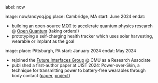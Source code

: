 label: now

image: now/andyoq.jpg
place: Cambridge, MA
start: June 2024
endat: 
- building an open-source [MOT](https://en.wikipedia.org/wiki/Magneto-optical_trap) to accelerate quantum physics research @ [Open Quantum](https://www.open-quantum.org) (taking orders!) 
- prototyping a self-charging health tracker which uses solar harvesting, wearable or implant as the goal

image: 
place: Pittsburgh, PA
start: January 2024
endat: May 2024
- rejoined the [Future Interfaces Group](https://www.figlab.com) @ CMU as a Research Associate
- published a first-author paper at UIST 2024: Power-over-Skin, a technique for transmitting power to battery-free wearables through body contact (<a href="https://dl.acm.org/doi/10.1145/3654777.3676394">paper</a>, <a href="../projects/pos">project</a>)  